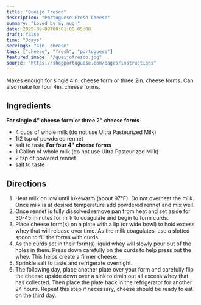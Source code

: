 ```yaml
---
title: "Queijo Fresco"
description: "Portuguese Fresh Cheese"
summary: "Loved by my nug!"
date: 2025-09-09T00:01:00-05:00
draft: false
time: "3days"
servings: "4in. cheese"
tags: ["cheese", "fresh", "portuguese"]
featured_image: "/queijofresco.jpg"
source: "https://shopportuguese.com/pages/instructions"
---
```


Makes enough for single 4in. cheese form or three 2in. cheese forms.
Can also make for four 4in. cheese forms.

## Ingredients

**For single 4" cheese form or three 2" cheese forms**
- 4 cups of whole milk (do not use Ultra Pasteurized Milk)
- 1/2 tsp of powdered rennet
- salt to taste
**For four 4" cheese forms**
- 1 Gallon of whole milk (do not use Ultra Pasteurized Milk)
- 2 tsp of powered rennet
- salt to taste 

## Directions

1. Heat milk on low until lukewarm (about 97°F). Do not overheat the milk. Once milk is at desired temperature add powdered rennet and mix well.
2. Once rennet is fully dissolved remove pan from heat and set aside for 30-45 minutes for milk to coagulate and begin to form curds.
3. Place cheese form(s) on a plate with a lip (or wide bowl) to hold excess whey that will release over time. As the milk coagulates, use a slotted spoon to fill the forms with curds.
4. As the curds set in their form(s) liquid whey will slowly pour out of the holes in them. Press down carefully on the curds to help press out the whey. This helps create a firmer cheese.
5. Sprinkle salt to taste and refrigerate overnight.
6. The following day, place another plate over your form and carefully flip the cheese upside down over a sink to drain out all excess whey that has collected. Then place the plate back in the refrigerator for another 24 hours. Repeat this step if necessary, cheese should be ready to eat on the third day.
